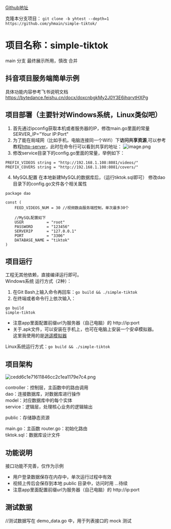  
[Github地址](https://github.com/yhmain/simple-tiktok)     

克隆本分支项目：
`git clone -b yhtest --depth=1 https://github.com/yhmain/simple-tiktok/`

# 项目名称：simple-tiktok
main 分支
最终展示所用，慎改 合并

## 抖音项目服务端简单示例

具体功能内容参考飞书说明文档
https://bytedance.feishu.cn/docx/doxcnbgkMy2J0Y3E6ihqrvtHXPg

## 项目部署（主要针对Windows系统，Linux类似吧）
1. 首先通过ipconfig获取本机或者服务器的IP，修改main.go里面的常量SERVER_IP="Your IP:Port"
2. 为了能在局域网（比如手机，电脑连接同一个Wifi）下**访问共享资源**,可以参考教程[http-server](https://www.cnblogs.com/2944014083-zhiyu/p/14873935.html)，此时在命令行可以看到共享的地址：
![image.png](https://p6-juejin.byteimg.com/tos-cn-i-k3u1fbpfcp/91ff8c1e947142b597447122b6d4e20a~tplv-k3u1fbpfcp-watermark.image?)  
3. 修改service目录下的config.go里面的常量，举例如下：

```
PREFIX_VIDEOS string = "http://192.168.1.108:8081/videos/"
PREFIX_COVERS string = "http://192.168.1.108:8081/covers/"
```
4. MySQL配置
在本地新建MySQL的数据库后，（运行tiktok.sql即可）
修改dao目录下的config.go文件各个相关属性

```
package dao

const (
	FEED_VIDEOS_NUM = 30 //视频数由服务端控制，单次最多30个

	//MySQL配置如下
	USER          = "root"
	PASSWORD      = "123456"
	SERVERIP      = "127.0.0.1"
	PORT          = "3306"
	DATABASE_NAME = "tiktok"
)
```

## 项目运行
工程无其他依赖，直接编译运行即可。  
Windows系统 运行方式（2种）：
1. 在Git Bash上输入命令再回车：`go build && ./simple-tiktok`
2. 在终端或者命令行上依次输入：
```
go build
simple-tiktok
```
- 注意app里面配置前缀url为服务器（自己电脑）的 http://ip:port  
- 关于.apk文件，可以安装在手机上，也可在电脑上安装一个安卓模拟器。  
这里我使用的是[逍遥模拟器](https://www.xyaz.cn/)

Linux系统运行方式：`go build && ./simple-tiktok`  

## 项目架构
![cedd6c1e71611846cc2c1ea1179e7c4.png](https://p6-juejin.byteimg.com/tos-cn-i-k3u1fbpfcp/394373ff35f94df1a97343901f4d554d~tplv-k3u1fbpfcp-watermark.image?)

controller：控制层，主函数中的路由调用  
dao：连接数据库，对数据库进行操作  
model：对应数据库中的每个实体  
service：逻辑层，处理核心业务的逻辑输出  

public：存储静态资源  

main.go：主函数
router.go：初始化路由  
tiktok.sql：数据库设计文件  


## 功能说明

接口功能不完善，仅作为示例

* 用户登录数据保存在内存中，单次运行过程中有效
* 视频上传后会保存到本地 public 目录中，访问时用 ...待续
* 注意app里面配置前缀url为服务器（自己电脑）的 http://ip:port

## 测试数据

//测试数据写在 demo_data.go 中，用于列表接口的 mock 测试
